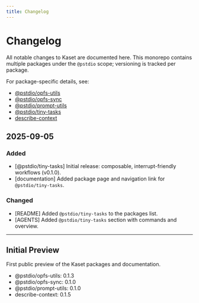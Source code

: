 ```yaml
---
title: Changelog
---
```


# Changelog

All notable changes to Kaset are documented here. This monorepo contains multiple packages under the `@pstdio` scope; versioning is tracked per package.

For package-specific details, see:

- [@pstdio/opfs-utils](/packages/opfs-utils)
- [@pstdio/opfs-sync](/packages/opfs-sync)
- [@pstdio/prompt-utils](/packages/prompt-utils)
- [@pstdio/tiny-tasks](/packages/tiny-tasks)
- [describe-context](/packages/describe-context)

## 2025-09-05

### Added

- [@pstdio/tiny-tasks] Initial release: composable, interrupt-friendly workflows (v0.1.0).
- [documentation] Added package page and navigation link for `@pstdio/tiny-tasks`.

### Changed

- [README] Added `@pstdio/tiny-tasks` to the packages list.
- [AGENTS] Added `@pstdio/tiny-tasks` section with commands and overview.

---

## Initial Preview

First public preview of the Kaset packages and documentation.

- @pstdio/opfs-utils: 0.1.3
- @pstdio/opfs-sync: 0.1.0
- @pstdio/prompt-utils: 0.1.0
- describe-context: 0.1.5
